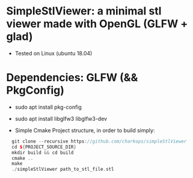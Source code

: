 
# SimpleStlViewer: a minimal stl viewer made with OpenGL (GLFW + glad)

* Tested on Linux (ubuntu 18.04)

# Dependencies: GLFW (&& PkgConfig) 
* sudo apt install pkg-config
* sudo apt install libglfw3 libglfw3-dev

* Simple Cmake Project structure, in order to build simply:
``` c++
  git clone --recursive https://github.com/charkops/simpleStlViewer
  cd ${PROJECT_SOURCE_DIR}
  mkdir build && cd build
  cmake ..
  make
  ./simpleStlViewer path_to_stl_file.stl

```